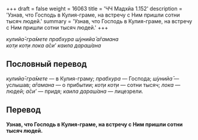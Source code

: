 +++
draft = false
weight = 16063
title = 'ЧЧ Мадхйа 1.152'
description = 'Узнав, что Господь в Кулия-граме, на встречу с Ним пришли сотни тысяч людей.'
summary = 'Узнав, что Господь в Кулия-граме, на встречу с Ним пришли сотни тысяч людей.'
+++

_кулийа̄-гра̄мете прабхура ш́унийа̄ а̄гамана  
кот̣и кот̣и лока а̄си’ каила дараш́ана_

## Пословный перевод

_кулийа̄_\-_гра̄мете_ — в Кулия-граму; _прабхура_ — Господа; _ш́унийа̄_ — услышав; _а̄гамана_ — о прибытии; _кот̣и_ _кот̣и_ — сотни тысяч; _лока_ — людей; _а̄си’_ — придя; _каила_ _дараш́ана_ — лицезрели.

## Перевод

**Узнав, что Господь в Кулия-граме, на встречу с Ним пришли сотни тысяч людей.**
